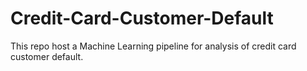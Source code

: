 # Credit-Card-Customer-Default
This repo host a Machine Learning pipeline for analysis of credit card customer default.
